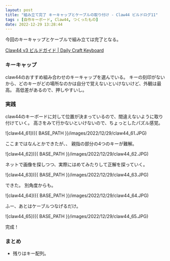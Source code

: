 ```yaml
---
layout: post
title: "組み立て完了 キーキャップとケーブルの取り付け - Claw44 ビルドログ11"
tags : [自作キーボード, Claw44, つくったもの]
date: 2022-12-29 13:28:44
---
```



今回のキーキャップとケーブルで組み立ては完了となる。


[Claw44 v3 ビルドガイド &#124; Daily Craft Keyboard](https://docs.dailycraft.jp/buildguides/claw44v3/buildguide.html#_9-%E3%82%AD%E3%83%BC%E3%82%AD%E3%83%A3%E3%83%83%E3%83%95%E3%82%9A%E3%80%81%E3%82%B1%E3%83%BC%E3%83%95%E3%82%99%E3%83%AB%E3%81%AE%E5%8F%96%E3%82%8A%E4%BB%98%E3%81%91)




### キーキャップ

claw44のおすすめ組み合わせのキーキャップを選んでいる。
キーの刻印がないから、どのキーがどの場所なのかは自分で覚えないといけないけど、外観は最高。
高低差があるので、押しやすいし。

### 実践

claw44のキーボードに対して位置が決まっているので、間違えないように取り付けていく。
高さをみて行かないといけないので、ちょっとしたパズル感覚。


![claw44_61]({{ BASE_PATH }}/images/2022/12/29/claw44_61.JPG)

ここまではなんとかできたが、、
親指の部分の4つのキーが難解。


![claw44_62]({{ BASE_PATH }}/images/2022/12/29/claw44_62.JPG)

ネットで画像を探しつつ、実際にはめてみたりして正解を探っていく。


![claw44_63]({{ BASE_PATH }}/images/2022/12/29/claw44_63.JPG)

できた。
別角度からも。

![claw44_64]({{ BASE_PATH }}/images/2022/12/29/claw44_64.JPG)



ふー、あとはケーブルつなげるだけ。

![claw44_65]({{ BASE_PATH }}/images/2022/12/29/claw44_65.JPG)

完成！



### まとめ


* 残りはキー配列。






